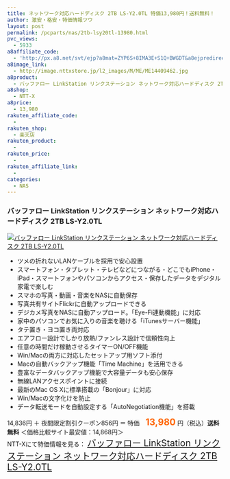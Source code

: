 ```yaml
---
title: ネットワーク対応ハードディスク 2TB LS-Y2.0TL 特価13,980円！送料無料！
author: 激安・格安・特価情報ツウ
layout: post
permalink: /pcparts/nas/2tb-lsy20tl-13980.html
pvc_views:
  - 5933
a8affiliate_code:
  - 'http://px.a8.net/svt/ejp?a8mat=ZYP6S+8IMA3E+S1Q+BWGDT&a8ejpredirect=http://nttxstore.jp/_II_ME14409462'
a8image_link:
  - http://image.nttxstore.jp/l2_images/M/ME/ME14409462.jpg
a8product:
  - バッファロー LinkStation リンクステーション ネットワーク対応ハードディスク 2TB LS-Y2.0TL
a8shop:
  - NTT-X
a8price:
  - 13,980
rakuten_affiliate_code:
  - 
rakuten_shop:
  - 楽天店
rakuten_product:
  - 
rakuten_price:
  - 
rakuten_affiliate_link:
  - 
categories:
  - NAS
---
```

### バッファロー LinkStation リンクステーション ネットワーク対応ハードディスク 2TB LS-Y2.0TL

<div class="img-bg2 img_L">
  <a title="バッファロー LinkStation リンクステーション ネットワーク対応ハードディスク 2TB LS-Y2.0TL" href="http://px.a8.net/svt/ejp?a8mat=ZYP6S+8IMA3E+S1Q+BWGDT&a8ejpredirect=http://nttxstore.jp/_II_ME14409462" target="_blank"><img src="http://i0.wp.com/image.nttxstore.jp/l2_images/M/ME/ME14409462.jpg?resize=120%2C120" border="0" alt="バッファロー LinkStation リンクステーション ネットワーク対応ハードディスク 2TB LS-Y2.0TL" style="border: 0pt none;" data-recalc-dims="1" /></a>
</div>

<!--more-->

  * ツメの折れないLANケーブルを採用で安心設置
  * スマートフォン・タブレット・テレビなどにつながる・どこでもiPhone・iPad・スマートフォンやパソコンからアクセス・保存したデータをデジタル家電で楽しむ
  * スマホの写真・動画・音楽をNASに自動保存
  * 写真共有サイトFlickrに自動アップロードできる
  * デジカメ写真をNASに自動アップロード。「Eye-Fi連動機能」に対応
  * 家中のパソコンでお気に入りの音楽を聴ける「iTunesサーバー機能」
  * タテ置き・ヨコ置き両対応
  * エアフロー設計でしかり放熱/ファンレス設計で信頼性向上
  * 任意の時間だけ稼動させるタイマーON/OFF機能
  * Win/Macの両方に対応したセットアップ用ソフト添付
  * Macの自動バックアップ機能「Time Machine」を活用できる
  * 豊富なデータバックアップ機能で大容量データも安心保存
  * 無線LANアクセスポイントに接続
  * 最新のMac OS Xに標準搭載の「Bonjour」に対応
  * Win/Macの文字化けを防止
  * データ転送モードを自動設定する「AutoNegotiation機能」を搭載

14,836円 ＋ 夜間限定割引クーポン856円 ＝ 特価　<span style="color: #ff6600; font-size: 150%;"><strong>13,980</strong></span> 円（税込）**送料無料** ＜価格比較サイト最安値：14,868円＞  
NTT-Xにて特価情報を見る： <span style="font-size: 150%;"><a href="http://px.a8.net/svt/ejp?a8mat=ZYP6S+8IMA3E+S1Q+BWGDT&a8ejpredirect=http://nttxstore.jp/_II_ME14409462" target="_blank">バッファロー LinkStation リンクステーション ネットワーク対応ハードディスク 2TB LS-Y2.0TL</a></p>
